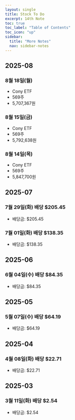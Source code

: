```yaml
---
layout: single
title: Stock To Do
excerpt: 14th Note
toc: true
toc_label: "Table of Contents"
toc_icon: "up"
sidebar:
  title: "More Notes"
  nav: sidebar-notes
---
```


## 2025-08

### 8월 18일(월)
- Cony ETF
- 569주
- 5,707,367원
  
### 8월 15일(금)
- Cony ETF
- 569주
- 5,792,638원

### 8월 14일(목)
- Cony ETF
- 569주
- 5,847,700원

## 2025-07

### 7월 29일(화) 배당 $205.45
- 배당금: $205.45

### 7월 01일(화) 배당 $138.35
- 배당금: $138.35

## 2025-06

### 6월 04일(수) 배당 $84.35
- 배당금: $84.35

## 2025-05

### 5월 07일(수) 배당 $64.19
- 배당금: $64.19

## 2025-04

### 4월 08일(화) 배당 $22.71
- 배당금: $22.71

## 2025-03

### 3월 11일(화) 배당 $2.54
- 배당금: $2.54
